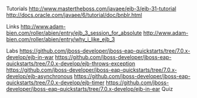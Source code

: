 Tutorials
http://www.mastertheboss.com/javaee/ejb-3/ejb-31-tutorial
http://docs.oracle.com/javaee/6/tutorial/doc/bnblr.html

Links
http://www.adam-bien.com/roller/abien/entry/ejb_3_session_for_absolute
http://www.adam-bien.com/roller/abien/entry/why_i_like_ejb_3

Labs
https://github.com/jboss-developer/jboss-eap-quickstarts/tree/7.0.x-develop/ejb-in-war
https://github.com/jboss-developer/jboss-eap-quickstarts/tree/7.0.x-develop/ejb-throws-exception
https://github.com/jboss-developer/jboss-eap-quickstarts/tree/7.0.x-develop/ejb-asynchronous
https://github.com/jboss-developer/jboss-eap-quickstarts/tree/7.0.x-develop/ejb-timer
https://github.com/jboss-developer/jboss-eap-quickstarts/tree/7.0.x-develop/ejb-in-ear
Quiz

